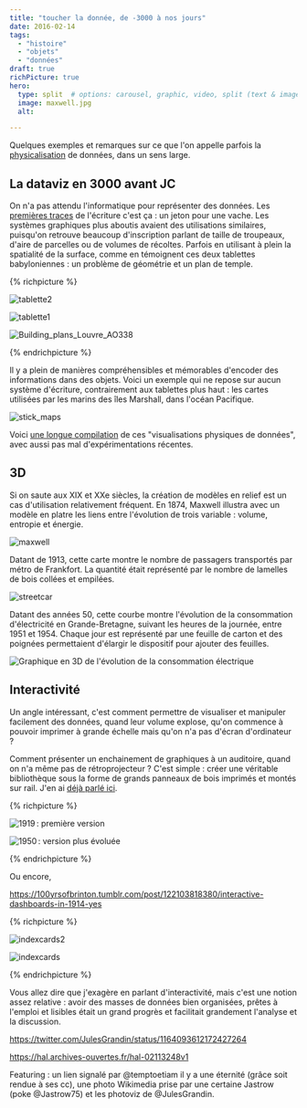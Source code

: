 ```yaml
---
title: "toucher la donnée, de -3000 à nos jours"
date: 2016-02-14
tags:
  - "histoire"
  - "objets"
  - "données"
draft: true
richPicture: true
hero:
  type: split  # options: carousel, graphic, video, split (text & image)
  image: maxwell.jpg
  alt:

---
```


Quelques exemples et remarques sur ce que l'on appelle parfois la [physicalisation](https://hal.archives-ouvertes.fr/hal-02113248v1) de données, dans un sens large.

<!-- excerpt -->



## La dataviz en 3000 avant JC

On n'a pas attendu l'informatique pour représenter des données. Les [premières traces](https://en.wikipedia.org/wiki/History_of_writing#Recorded_history) de l'écriture c'est ça : un jeton pour une vache. Les systèmes graphiques plus aboutis avaient des utilisations similaires, puisqu'on retrouve beaucoup d'inscription parlant de taille de troupeaux, d'aire de parcelles ou de volumes de récoltes. Parfois en utilisant à plein la spatialité de la surface, comme en témoignent ces deux tablettes babyloniennes :  un problème de géométrie et un plan de temple.

{% richpicture %}

![tablette2](tablette2.jpg "[source](https://fr.wikipedia.org/wiki/YBC_7289)")

![tablette1](tablette1.jpg)

![Building_plans_Louvre_AO338](Building_plans_Louvre_AO338.jpg "Plan d'un bâtiment de six pièces, un sanctuaire ou une maison privée. Fin du IIIe millénaire. [Source](https://fr.wikipedia.org/wiki/Fichier:Building_plans_Louvre_AO338.jpg)")

{% endrichpicture %}


Il y a plein de manières compréhensibles et mémorables d'encoder des informations dans des objets. Voici un exemple qui ne repose sur aucun système d'écriture, contrairement aux tablettes plus haut : les cartes utilisées par les marins des îles Marshall, dans l'océan Pacifique.

![stick_maps](stick_maps.jpg)

Voici [une longue compilation](http://dataphys.org/list/) de ces "visualisations physiques de données", avec aussi pas mal d'expérimentations récentes.

## 3D

Si on saute aux XIX et XXe siècles, la création de modèles en relief est un cas d'utilisation relativement fréquent.  En 1874, Maxwell illustra avec un modèle en platre les liens entre l'évolution de trois variable : volume, entropie et énergie.

![maxwell](maxwell.jpg "[Source](https://peabodyhsi.wordpress.com/2020/07/15/3d-scanning-the-famous-maxwell-gibbs-thermodynamic-model/). Voir [Wikipedia](https://en.wikipedia.org/wiki/Maxwell's_thermodynamic_surface) pour des photos du modèle en platre et d'autres infos")

Datant de 1913, cette carte montre le nombre de passagers transportés par métro de Frankfort. La quantité était représenté par le nombre de lamelles de bois collées et empilées.

![streetcar](streetcar.jpg "[source](http://dataphys.org/list/frankfurt-streetcar-load/)")

Datant des années 50, cette courbe montre l'évolution de la consommation d'électricité en Grande-Bretagne, suivant les heures de la journée, entre 1951 et 1954. Chaque jour est représenté par une feuille de carton et des poignées permettaient d'élargir le dispositif pour ajouter des feuilles.

![Graphique en 3D de l'évolution de la consommation électrique](medium_cd0673_039_111216_INH_090_Electricity_3D_graph.jpg "http://dataphys.org/list/electricity-generated-or-demanded/")

## Interactivité

Un angle intéressant, c'est comment permettre de visualiser et manipuler facilement des données, quand leur volume explose, qu'on commence à pouvoir imprimer à grande échelle mais qu'on n'a pas d'écran d'ordinateur ?

Comment présenter un enchainement de graphiques à un auditoire, quand on n'a même pas de rétroprojecteur ? C'est simple : créer une véritable bibliothèque sous la forme de grands panneaux de bois imprimés et montés sur rail. J'en ai [déjà parlé ici](https://toutcequibouge.net/blog/2016/02/les-ancetres-d-excel-et-de-powerpoint/#powerpoint).

{% richpicture %}

![](/assets/images/1974298\_001.jpg "1919 : première version")

![](/assets/images/2005273\_0001-e145540648863.jpg "1950 : ver­sion plus évo­luée")

{% endrichpicture %}



Ou encore,

 https://100yrsofbrinton.tumblr.com/post/122103818380/interactive-dashboards-in-1914-yes

{% richpicture %}

![indexcards2](indexcards2.jpg)

![indexcards](indexcards.jpg)

{% endrichpicture %}

Vous allez dire que j'exagère en parlant d'interactivité, mais c'est une notion assez relative : avoir des masses de données bien organisées, prêtes à l'emploi et lisibles était un grand progrès et facilitait grandement l'analyse et la discussion.



https://twitter.com/JulesGrandin/status/1164093612172427264



https://hal.archives-ouvertes.fr/hal-02113248v1

Featuring : un lien signalé par @temptoetiam il y a une éternité (grâce soit rendue à ses cc), une photo Wikimedia prise par une certaine Jastrow (poke @Jastrow75) et les photoviz de @JulesGrandin.